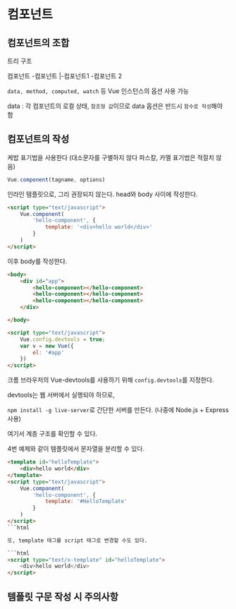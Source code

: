 # 컴포넌트

## 컴포넌트의 조합

트리 구조

컴포넌트
\-컴포넌트
  |-컴포넌트1
  \-컴포넌트 2

`data, method, computed, watch` 등 Vue 인스턴스의 옵션 사용 가능

data : 각 컴포넌트의 로컬 상태, `참조형 값`이므로 data 옵션은 반드시 `함수로 작성`해야 함

## 컴포넌트의 작성

케밥 표기법을 사용한다 (대소문자를 구별하지 않다 파스칼, 카멜 표기법은 적절치 않음)

```js
Vue.component(tagname, options)
```

인라인 템플릿으로, 그리 권장되지 않는다.
head와 body 사이에 작성한다.

```html
<script type="text/javascript">
    Vue.component(
        'hello-component', {
            template: '<div>hello world</div>'
        }
    )
</script>
```

이후 body를 작성한다.

```html
<body>
    <div id="app">
        <hello-component></hello-component>
        <hello-component></hello-component>
        <hello-component></hello-component>
    </div>

</body>

<script type="text/javascript">
    Vue.config.devtools = true;
    var v = new Vue({
        el: '#app'
    })
</script>
```

크롬 브라우저의 Vue-devtools를 사용하기 위해 `config.devtools`를 지정한다.

devtools는 웹 서버에서 실행되야 하므로,

`npm install -g live-server`로 간단한 서버를 만든다.
(나중에 Node.js + Express 사용)

여기서 계층 구조를 확인할 수 있다.

4번 예제와 같이 템플릿에서 문자열을 분리할 수 있다.

```html
<template id="helloTemplate">
    <div>hello world</div>
</template>
<script type="text/javascript">
    Vue.component(
        'hello-component', {
            template: '#HelloTemplate'
        }
    )
</script>
```html

또, template 태그를 script 태그로 변경할 수도 있다.

```html
<script type="text/x-template" id="helloTemplate">
    <div>hello world</div>
</script>
```

## 템플릿 구문 작성 시 주의사항

